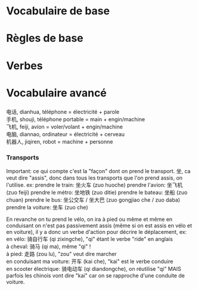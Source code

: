 # Vocabulaire de base  
  
  
# Règles de base
  
  
# Verbes  

  
# Vocabulaire avancé
### 
电话, dianhua, téléphone = électricité + parole  
手机, shouji, téléphone portable = main + engin/machine  
飞机, feiji, avion = voler/volant + engin/machine  
电脑, diannao, ordinateur = électricité + cerveau  
机器人, jiqiren, robot = machine + personne  

### Transports
Important: ce qui compte c'est la "façon" dont on prend le transport.
坐, ca veut dire "assis", donc dans tous les transports que l'on prend assis, on l'utilise. ex:
prendre le train: 坐火车 (zuo huoche)
prendre l'avion: 坐飞机 (zuo feiji)
prendre le métro: 坐地铁 (zuo ditie)
prendre le bateau: 坐船 (zuo chuan)
prendre le bus: 坐公交车 / 坐大巴 (zuo gongjiao che / zuo daba)
prendre la voiture: 坐车 (zuo che)

En revanche on tu prend le vélo, on ira à pied ou même et même en conduisant on n'est pas passivement assis (même si on est assis en vélo et en voiture), il y a donc un verbe d'action pour décrire le déplacement, ex:   
en vélo: 骑自行车 (qi zixingche), "qi" étant le verbe "ride" en anglais  
à cheval: 骑马 (qi ma), même "qi" !  
à pied: 走路 (zou lu), "zou" veut dire marcher  
en conduisant ma voiture: 开车 (kai che), "kai" est le verbe conduire  
en scooter électrique: 骑电动车 (qi diandongche), on réutilise "qi" MAIS parfois les chinois vont dire "kai" car on se rapproche d'une conduite de voiture.  
  
